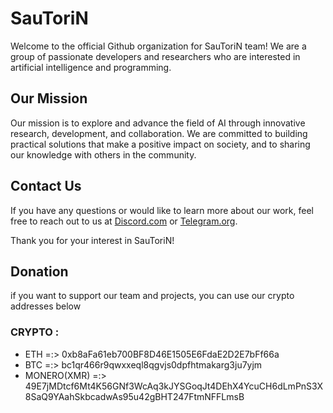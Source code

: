 # SauToriN

Welcome to the official Github organization for SauToriN team! We are a group of passionate developers and researchers who are interested in artificial intelligence and programming.

## Our Mission

Our mission is to explore and advance the field of AI through innovative research, development, and collaboration. We are committed to building practical solutions that make a positive impact on society, and to sharing our knowledge with others in the community.

## Contact Us

If you have any questions or would like to learn more about our work, feel free to reach out to us at [Discord.com](https://discord.gg/pFRHjCAYgn) or [Telegram.org](https://t.me/SauToriN_Org).

Thank you for your interest in SauToriN!


## Donation
if you want to support our team and projects, you can use our crypto addresses below

### CRYPTO : 
- ETH =:>  0xb8aFa61eb700BF8D46E1505E6FdaE2D2E7bFf66a
- BTC =:>  bc1qr466r9qwxxeql8qgvjs0dpfhtmakarg3ju7yjm
- MONERO(XMR) =:> 49E7jMDtcf6Mt4K56GNf3WcAq3kJYSGoqJt4DEhX4YcuCH6dLmPnS3X8SaQ9YAahSkbcadwAs95u42gBHT247FtmNFFLmsB
